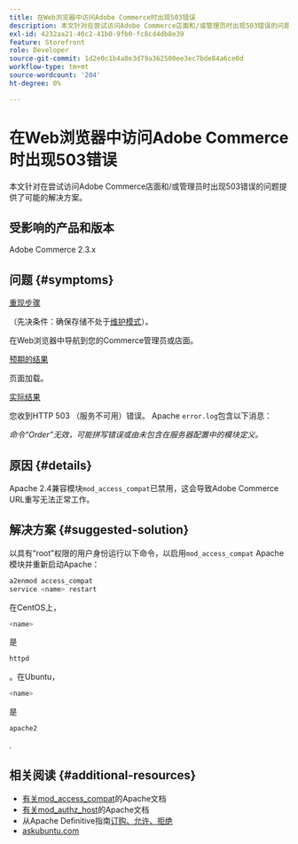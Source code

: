 ```yaml
---
title: 在Web浏览器中访问Adobe Commerce时出现503错误
description: 本文针对在尝试访问Adobe Commerce店面和/或管理员时出现503错误的问题提供了可能的解决方案。
exl-id: 4232aa21-40c2-41b0-9fb0-fc8cd4db8e39
feature: Storefront
role: Developer
source-git-commit: 1d2e0c1b4a8e3d79a362500ee3ec7bde84a6ce0d
workflow-type: tm+mt
source-wordcount: '204'
ht-degree: 0%

---
```


# 在Web浏览器中访问Adobe Commerce时出现503错误

本文针对在尝试访问Adobe Commerce店面和/或管理员时出现503错误的问题提供了可能的解决方案。

## 受影响的产品和版本

Adobe Commerce 2.3.x

## 问题 {#symptoms}

<u>重现步骤</u>

（先决条件：确保存储不处于[维护模式](https://devdocs.magento.com/guides/v2.3/config-guide/cli/config-cli-subcommands-mode.html#config-mode-show)）。

在Web浏览器中导航到您的Commerce管理员或店面。

<u>预期的结果</u>

页面加载。

<u>实际结果</u>

您收到HTTP 503 （服务不可用）错误。 Apache `error.log`包含以下消息：

*命令“Order”无效，可能拼写错误或由未包含在服务器配置中的模块定义。*

## 原因 {#details}

Apache 2.4兼容模块`mod_access_compat`已禁用，这会导致Adobe Commerce URL重写无法正常工作。

## 解决方案 {#suggested-solution}

以具有“root”权限的用户身份运行以下命令，以启用`mod_access_compat` Apache模块并重新启动Apache：

```bash
a2enmod access_compat
service <name> restart
```

在CentOS上，

```bash
<name>
```

是

```bash
httpd
```

。在Ubuntu，

```bash
<name>
```

是

```bash
apache2
```

.

## 相关阅读 {#additional-resources}

* [有关mod\_access\_compat](https://httpd.apache.org/docs/current/mod/mod_access_compat.html)的Apache文档
* [有关mod\_authz\_host](https://httpd.apache.org/docs/current/mod/mod_authz_host.html)的Apache文档
* 从Apache Definitive指南[订购、允许、拒绝](https://docstore.mik.ua/orelly/linux/apache/ch05_06.htm)
* [askubuntu.com](https://askubuntu.com/questions/335228/changes-in-apache-config-between-12-04-2-and-12-04-3-lts)
